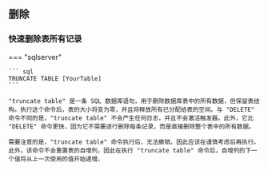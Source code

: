 ## 删除

### 快速删除表所有记录

=== "sqlserver"


    ``` sql
    TRUNCATE TABLE [YourTable]
    ```

    "truncate table" 是一条 SQL 数据库语句，用于删除数据库表中的所有数据，但保留表结构。执行这个命令后，表的大小将变为零，并且将释放所有已分配给表的空间。与 "DELETE" 命令不同的是，"truncate table" 不会产生任何日志，并且不会激活触发器。此外，它比 "DELETE" 命令更快，因为它不需要逐行删除每条记录，而是直接删除整个表中的所有数据。

    需要注意的是，"truncate table" 命令执行后，无法撤销，因此应该在谨慎考虑后再执行。此外，该命令不会重置表的自增列，因此在执行 "truncate table" 命令后，自增列的下一个值将从上一次使用的值开始递增。